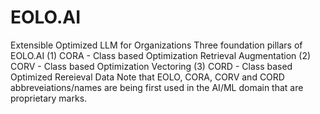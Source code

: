 # EOLO.AI
Extensible Optimized LLM for Organizations
Three foundation pillars of EOLO.AI
(1) CORA - Class based Optimization Retrieval Augmentation
(2) CORV - Class based Optimization Vectoring
(3) CORD - Class based Optimized Rereieval Data 
Note that EOLO, CORA, CORV and CORD abbreveiations/names are being first used in the AI/ML domain that are proprietary marks.
